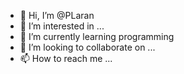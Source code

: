 - 👋 Hi, I’m @PLaran
- 👀 I’m interested in ...
- 🌱 I’m currently learning programming
- 💞️ I’m looking to collaborate on ...
- 📫 How to reach me ...

<!---
PLaran/PLaran is a ✨ special ✨ repository because its `README.md` (this file) appears on your GitHub profile.
You can click the Preview link to take a look at your changes.
--->
